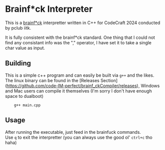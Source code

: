 # Brainf*ck Interpreter

This is a [brainf*ck](https://esolangs.org/wiki/Brainfuck) interpretter written in C++ for CodeCraft 2024 conducted by pclub iitk.

It is fully consistent with the brainf*ck standard. One thing that I could not find any consistant info was the "," operator, I have set it to take a single char value as input.

## Building
This is a simple c++ program and can easily be built via `g++` and the likes. The linux binary can be found in the [Releases Section] (https://github.com/code-IM-perfect/brainf_ckCompiler/releases), Windows and Mac users can compile it themselves (I'm sorry I don't have enough space to dualboot)

```
	g++ main.cpp
```

## Usage
After running the executable, just feed in the brainfuck commands.\
Use `q` to exit the interpretter (you can always use the good ol' `ctrl+c` tho haha)